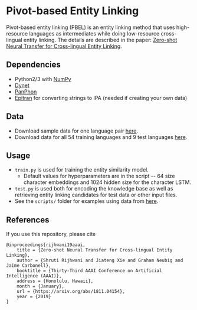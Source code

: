 #  Pivot-based Entity Linking
  
Pivot-based entity linking (PBEL) is an entity linking method that uses high-resource languages as intermediates while doing low-resource cross-lingual entity linking. The details are described in the paper: [Zero-shot Neural Transfer for Cross-lingual Entity Linking](https://arxiv.org/abs/1811.04154).

## Dependencies
* Python2/3 with [NumPy](http://www.numpy.org)
* [Dynet](https://github.com/clab/dynet)
* [PanPhon](https://github.com/dmort27/panphon)
* [Epitran](https://github.com/dmort27/epitran) for converting strings to IPA (needed if creating your own data)

## Data

* Download sample data for one language pair [here](https://drive.google.com/file/d/1T3QDE9eMmbXHJbSmb_tnTomqqugUzNaL/view?usp=sharing).
* Download data for all 54 training languages and 9 test languages [here](https://drive.google.com/file/d/1-5ss6miJxCLEX3Dcxt0sK_4j_0NAYrYw/view?usp=sharing).

## Usage
* ```train.py``` is used for training the entity similarity model.
    * Default values for hyperparameters are in the script -- 64 size character embeddings and 1024 hidden size for the character LSTM.
* ```test.py``` is used both for encoding the knowledge base as well as retrieving entity linking candidates for test data or other input files.
* See the ```scripts/``` folder for examples using data from [here](https://drive.google.com/file/d/1T3QDE9eMmbXHJbSmb_tnTomqqugUzNaL/view?usp=sharing).

## References
If you use this repository, please cite
```
@inproceedings{rijhwani19aaai,
    title = {Zero-shot Neural Transfer for Cross-lingual Entity Linking},
    author = {Shruti Rijhwani and Jiateng Xie and Graham Neubig and Jaime Carbonell},
    booktitle = {Thirty-Third AAAI Conference on Artificial Intelligence (AAAI)},
    address = {Honolulu, Hawaii},
    month = {January},
    url = {https://arxiv.org/abs/1811.04154},
    year = {2019}
}
```
